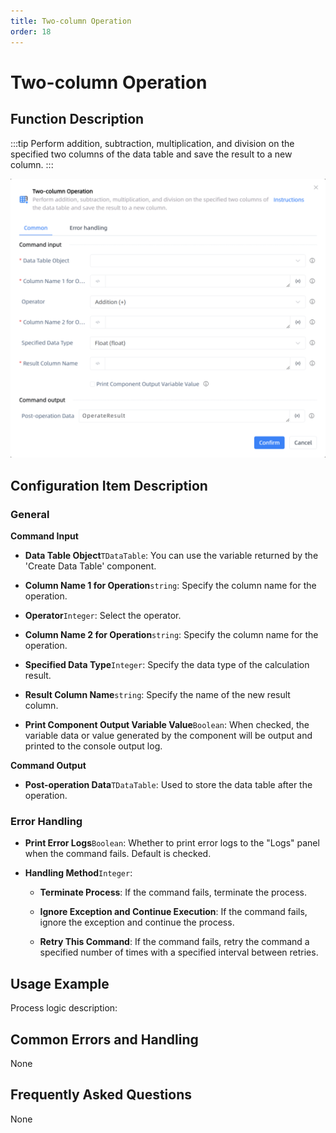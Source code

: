 ```yaml
---
title: Two-column Operation
order: 18
---
```


# Two-column Operation

## Function Description

:::tip 
Perform addition, subtraction, multiplication, and division on the specified two columns of the data table and save the result to a new column.
:::

![Two-column Operation](../../../assets/Two-column%20Operation_command.png)

## Configuration Item Description

### General

**Command Input**

- **Data Table Object**`TDataTable`: You can use the variable returned by the 'Create Data Table' component.

- **Column Name 1 for Operation**`string`: Specify the column name for the operation.

- **Operator**`Integer`: Select the operator.

- **Column Name 2 for Operation**`string`: Specify the column name for the operation.

- **Specified Data Type**`Integer`: Specify the data type of the calculation result.

- **Result Column Name**`string`: Specify the name of the new result column.

- **Print Component Output Variable Value**`Boolean`: When checked, the variable data or value generated by the component will be output and printed to the console output log.


**Command Output**

- **Post-operation Data**`TDataTable`: Used to store the data table after the operation.

### Error Handling

- **Print Error Logs**`Boolean`: Whether to print error logs to the "Logs" panel when the command fails. Default is checked. 

- **Handling Method**`Integer`:

    - **Terminate Process**: If the command fails, terminate the process.

    - **Ignore Exception and Continue Execution**: If the command fails, ignore the exception and continue the process.

    - **Retry This Command**: If the command fails, retry the command a specified number of times with a specified interval between retries.

## Usage Example

Process logic description:

## Common Errors and Handling

None

## Frequently Asked Questions

None

